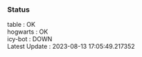 ### Status


table : OK  
hogwarts : OK  
icy-bot : DOWN  
Latest Update : 2023-08-13 17:05:49.217352
